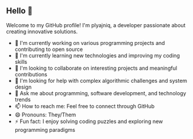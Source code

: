 ## Hello 👋

Welcome to my GitHub profile! I'm plyajniq, a developer passionate about creating innovative solutions.

- 🔭 I'm currently working on various programming projects and contributing to open source
- 🌱 I'm currently learning new technologies and improving my coding skills
- 👯 I'm looking to collaborate on interesting projects and meaningful contributions
- 🤔 I'm looking for help with complex algorithmic challenges and system design
- 💬 Ask me about programming, software development, and technology trends
- 📫 How to reach me: Feel free to connect through GitHub
- 😄 Pronouns: They/Them
- ⚡ Fun fact: I enjoy solving coding puzzles and exploring new programming paradigms
